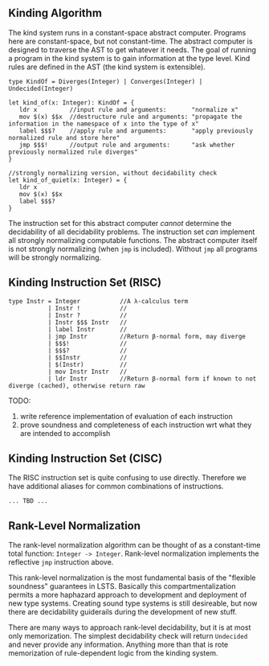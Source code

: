 ## Kinding Algorithm

The kind system runs in a constant-space abstract computer.
Programs here are constant-space, but not constant-time.
The abstract computer is designed to traverse the AST to get whatever it needs.
The goal of running a program in the kind system is to gain information at the type level.
Kind rules are defined in the AST (the kind system is extensible).

```lsts
type KindOf = Diverges(Integer) | Converges(Integer) | Undecided(Integer)

let kind_of(x: Integer): KindOf = {
   ldr x         //input rule and arguments:       "normalize x"
   mov $(x) $$x  //destructure rule and arguments: "propagate the information in the namespace of x into the type of x"
   label $$$?    //apply rule and arguments:       "apply previously normalized rule and store here"
   jmp $$$!      //output rule and arguments:      "ask whether previously normalized rule diverges"
}

//strongly normalizing version, without decidability check
let kind_of_quiet(x: Integer) = {
   ldr x
   mov $(x) $$x
   label $$$?
}
```

The instruction set for this abstract computer *cannot* determine the decidability of all decidability problems.
The instruction set *can* implement all strongly normalizing computable functions.
The abstract computer itself is not strongly normalizing (when `jmp` is included).
Without `jmp` all programs will be strongly normalizing.

## Kinding Instruction Set (RISC)

```lsts
type Instr = Integer           //A λ-calculus term
           | Instr !           //
           | Instr ?           //
           | Instr $$$ Instr   //
           | label Instr       //
           | jmp Instr         //Return β-normal form, may diverge
           | $$$!              //
           | $$$?              //
           | $$Instr           //
           | $(Instr)          //
           | mov Instr Instr   //
           | ldr Instr         //Return β-normal form if known to not diverge (cached), otherwise return raw
```

TODO:
1) write reference implementation of evaluation of each instruction
2) prove soundness and completeness of each instruction wrt what they are intended to accomplish

## Kinding Instruction Set (CISC)

The RISC instruction set is quite confusing to use directly. Therefore we have additional aliases for common combinations of instructions.

```lsts
... TBD ...
```

## Rank-Level Normalization

The rank-level normalization algorithm can be thought of as a constant-time total function: `Integer -> Integer`.
Rank-level normalization implements the reflective `jmp` instruction above.

This rank-level normalization is the most fundamental basis of the "flexible soundness" guarantees in LSTS.
Basically this compartmentalization permits a more haphazard approach to development and deployment of new type systems.
Creating sound type systems is still desireable, but now there are decidability guiderails during the development of new stuff.

There are many ways to approach rank-level decidability, but it is at most only memorization.
The simplest decidability check will return `Undecided` and never provide any information.
Anything more than that is rote memorization of rule-dependent logic from the kinding system.
